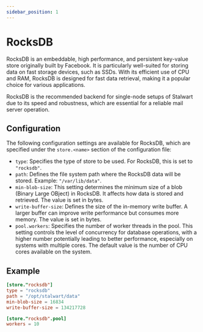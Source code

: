 ```yaml
---
sidebar_position: 1
---
```


# RocksDB

RocksDB is an embeddable, high performance, and persistent key-value store originally built by Facebook. It is particularly well-suited for storing data on fast storage devices, such as SSDs. With its efficient use of CPU and RAM, RocksDB is designed for fast data retrieval, making it a popular choice for various applications.

RocksDB is the recommended backend for single-node setups of Stalwart due to its speed and robustness, which are essential for a reliable mail server operation.

## Configuration

The following configuration settings are available for RocksDB, which are specified under the `store.<name>` section of the configuration file:

- `type`: Specifies the type of store to be used. For RocksDB, this is set to `"rocksdb"`.
- `path`: Defines the file system path where the RocksDB data will be stored. Example: `"/var/lib/data"`.
- `min-blob-size`: This setting determines the minimum size of a blob (Binary Large OBject) in RocksDB. It affects how data is stored and retrieved. The value is set in bytes.
- `write-buffer-size`: Defines the size of the in-memory write buffer. A larger buffer can improve write performance but consumes more memory. The value is set in bytes.
- `pool.workers`: Specifies the number of worker threads in the pool. This setting controls the level of concurrency for database operations, with a higher number potentially leading to better performance, especially on systems with multiple cores. The default value is the number of CPU cores available on the system.

## Example

```toml
[store."rocksdb"]
type = "rocksdb"
path = "/opt/stalwart/data"
min-blob-size = 16834
write-buffer-size = 134217728

[store."rocksdb".pool]
workers = 10
```

